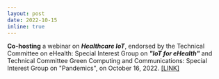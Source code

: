```yaml
---
layout: post
date: 2022-10-15
inline: true
---
```


**Co-hosting** a webinar on ***Healthcare IoT***, endorsed by the Technical Committee on eHealth: Special Interest Group on ***"IoT for eHealth"*** and Technical Committee Green Computing and Communications: Special Interest Group on "Pandemics", on October 16, 2022. [[LINK]](https://ieee-webinar.github.io/healthcare_iot/)
